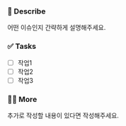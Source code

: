 ### 📄 Describe

어떤 이슈인지 간략하게 설명해주세요.

### ✅ Tasks

- [ ] 작업1
- [ ] 작업2
- [ ] 작업3

### 🙋🏻 More

추가로 작성할 내용이 있다면 작성해주세요.
